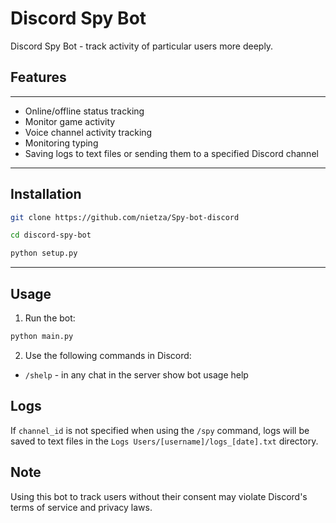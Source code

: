 # Discord Spy Bot

Discord Spy Bot - track activity of particular users more deeply.

## Features

---

- Online/offline status tracking
- Monitor game activity
- Voice channel activity tracking
- Monitoring typing
- Saving logs to text files or sending them to a specified Discord channel

---

## Installation

```bash
git clone https://github.com/nietza/Spy-bot-discord
```

```bash
cd discord-spy-bot
```

```bash
python setup.py
```

---

## Usage

1. Run the bot:

```bash
python main.py
```

2. Use the following commands in Discord:
- `/shelp` - in any chat in the server show bot usage help

## Logs

If `channel_id` is not specified when using the `/spy` command, logs will be saved to text files in the `Logs Users/[username]/logs_[date].txt` directory.

## Note

Using this bot to track users without their consent may violate Discord's terms of service and privacy laws.


